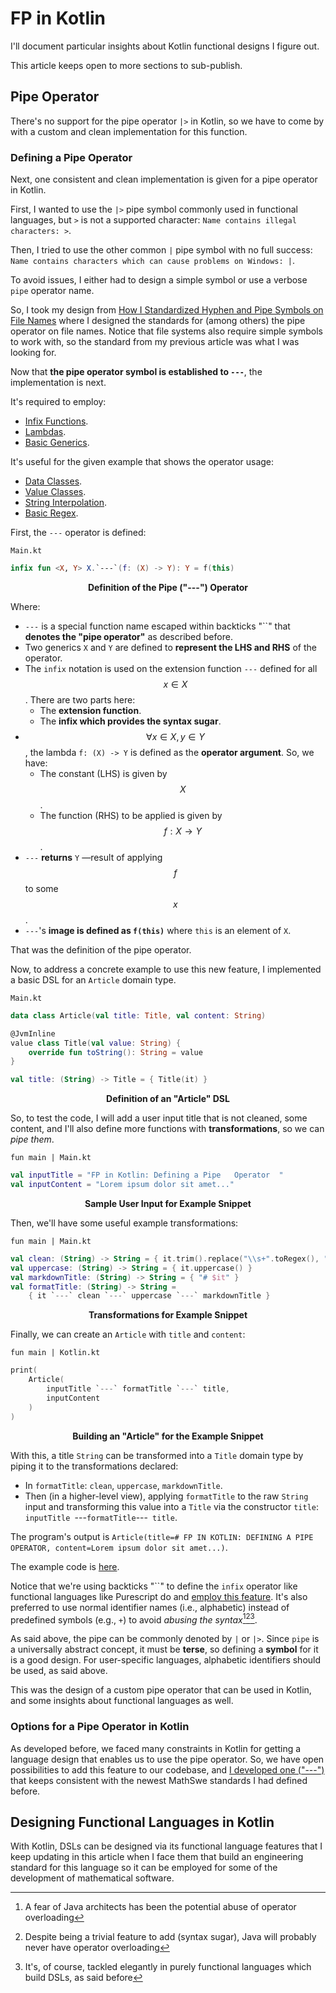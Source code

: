 <!-- Copyright (c) 2023 Tobias Briones. All rights reserved. -->
<!-- SPDX-License-Identifier: CC-BY-4.0 -->
<!-- This file is part of https://github.com/tobiasbriones/blog -->

# FP in Kotlin

I'll document particular insights about Kotlin functional designs I figure out.

This article keeps open to more sections to sub-publish.

## Pipe Operator

There's no support for the pipe operator `|>` in Kotlin, so we have to come by
with a custom and clean implementation for this function.

### Defining a Pipe Operator

Next, one consistent and clean implementation is given for a pipe operator in
Kotlin.

First, I wanted to use the `|>` pipe symbol commonly used in functional
languages, but `>` is not a supported character: `Name contains illegal
characters: >`.

Then, I tried to use the other common `|` pipe symbol with no full success:
`Name contains characters which can cause problems on Windows: |`.

To avoid issues, I either had to design a simple symbol or use a verbose `pipe`
operator name.

So, I took my design from
[How I Standardized Hyphen and Pipe Symbols on File Names](how-i-standardized-hypen-and-pipe-symbols-on-file-names)
where I designed the standards for (among others) the pipe operator on file
names. Notice that file systems also require simple symbols to work with, so
the standard from my previous article was what I was looking for.

Now that **the pipe operator symbol is established to `---`**, the
implementation is next.

It's required to employ:

- [Infix Functions](https://kotlinlang.org/docs/functions.html#infix-notation).
- [Lambdas](https://kotlinlang.org/docs/coding-conventions.html#lambdas).
- [Basic Generics](https://kotlinlang.org/docs/generics.html).

It's useful for the given example that shows the operator usage:

- [Data Classes](https://kotlinlang.org/docs/data-classes.html).
- [Value Classes](https://kotlinlang.org/docs/inline-classes.html).
- [String Interpolation](https://kotlinlang.org/docs/idioms.html#string-interpolation).
- [Basic Regex](https://kotlinlang.org/api/latest/jvm/stdlib/kotlin.text/to-regex.html).

First, the `---` operator is defined:

`Main.kt`

```kotlin
infix fun <X, Y> X.`---`(f: (X) -> Y): Y = f(this)
```

<figcaption>
<p align="center"><strong>Definition of the Pipe ("---") Operator</strong></p>
</figcaption>

Where:

- `---` is a special function name escaped within backticks "``" that
  **denotes the "pipe operator"** as described before.
- Two generics `X` and `Y` are defined to **represent the LHS and RHS** of the
  operator.
- The `infix` notation is used on the extension function `---` defined for
  all $$x \in X$$. There are two parts here:
    - The **extension function**.
    - The **infix which provides the syntax sugar**.
- $$\forall x \in X, y \in Y$$, the lambda `f: (X) -> Y` is defined as the
  **operator argument**. So, we have:
    - The constant (LHS) is given by $$X$$.
    - The function (RHS) to be applied is given by $$f:X \to Y$$.
- `---` **returns** `Y` —result of applying $$f$$ to some $$x$$.
- `---`'s **image is defined as `f(this)`** where `this` is an element of `X`.

That was the definition of the pipe operator.

Now, to address a concrete example to use this new feature, I implemented a
basic DSL for an `Article` domain type.

`Main.kt`

```kotlin
data class Article(val title: Title, val content: String)

@JvmInline
value class Title(val value: String) {
    override fun toString(): String = value
}

val title: (String) -> Title = { Title(it) }
```

<figcaption>
<p align="center"><strong>Definition of an "Article" DSL</strong></p>
</figcaption>

So, to test the code, I will add a user input title that is not cleaned, some
content, and I'll also define more functions with **transformations**, so we can
*pipe them*.

`fun main | Main.kt`

```kotlin
val inputTitle = "FP in Kotlin: Defining a Pipe   Operator  "
val inputContent = "Lorem ipsum dolor sit amet..."
```

<figcaption>
<p align="center"><strong>Sample User Input for Example Snippet</strong></p>
</figcaption>

Then, we'll have some useful example transformations:

`fun main | Main.kt`

```kotlin
val clean: (String) -> String = { it.trim().replace("\\s+".toRegex(), " ") }
val uppercase: (String) -> String = { it.uppercase() }
val markdownTitle: (String) -> String = { "# $it" }
val formatTitle: (String) -> String =
    { it `---` clean `---` uppercase `---` markdownTitle }
```

<figcaption>
<p align="center"><strong>Transformations for Example Snippet</strong></p>
</figcaption>

Finally, we can create an `Article` with `title` and `content`:

`fun main | Kotlin.kt`

```kotlin
print(
    Article(
        inputTitle `---` formatTitle `---` title,
        inputContent
    )
)
```

<figcaption>
<p align="center"><strong>Building an "Article" for the Example 
Snippet</strong></p>
</figcaption>

With this, a title `String` can be transformed into a `Title` domain type by
piping it to the transformations declared:

- In `formatTitle`: `clean`, `uppercase`, `markdownTitle`.
- Then (in a higher-level view), applying `formatTitle` to the raw `String`
  input and transforming this value into a `Title` via the constructor `title`:
  `inputTitle `---` formatTitle `---` title`.

The program's output is `Article(title=# FP IN KOTLIN: DEFINING A PIPE OPERATOR,
content=Lorem ipsum dolor sit amet...)`.

The example code is 
[here](https://github.com/tobiasbriones/blog/tree/main/swe/lang/fp/kotlin/fp-in-kotlin/kotlin/Main.kt).

Notice that we're using backticks "``" to define the `infix` operator like
functional languages like Purescript do and
[employ this feature](https://leanpub.com/purescript/read#leanpub-auto-infix-operators).
It's also preferred to use normal identifier names (i.e., alphabetic) instead of
predefined symbols (e.g., `+`) to avoid *abusing the syntax*[^1][^2][^3].

[^1]: A fear of Java architects has been the potential abuse of operator
    overloading 

[^2]: Despite being a trivial feature to add (syntax sugar), Java will probably
    never have operator overloading

[^3]: It's, of course, tackled elegantly in purely functional languages which
    build DSLs, as said before

As said above, the pipe can be commonly denoted by `|` or `|>`. Since `pipe` is
a universally abstract concept, it must be **terse**, so defining a
**symbol** for it is a good design. For user-specific languages, alphabetic
identifiers should be used, as said above.

This was the design of a custom pipe operator that can be used in Kotlin, and
some insights about functional languages as well.

### Options for a Pipe Operator in Kotlin

As developed before, we faced many constraints in Kotlin for getting a language
design that enables us to use the pipe operator. So, we have open possibilities
to add this feature to our codebase, and
[I developed one ("---")](#defining-a-pipe-operator) that keeps consistent
with the newest MathSwe standards I had defined before.

## Designing Functional Languages in Kotlin

With Kotlin, DSLs can be designed via its functional language features that I
keep updating in this article when I face them that build an engineering
standard for this language so it can be employed for some of the development of
mathematical software.
